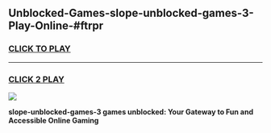 
## Unblocked-Games-slope-unblocked-games-3-Play-Online-#ftrpr
<h3>
<a href="https://premium.freeplayer.one?title=slope-unblocked-games-3&ref=24F">CLICK TO PLAY</a></h3>
<hr>

<h3>
<a href="https://premium.freeplayer.one?title=slope-unblocked-games-3&ref=24F">CLICK 2 PLAY</a>
  
</h3>

<a href="https://premium.freeplayer.one?title=slope-unblocked-games-3&ref=24F/"><img src="https://clearcache.store/games.png"></a>


**slope-unblocked-games-3 games unblocked: Your Gateway to Fun and Accessible Online Gaming**
